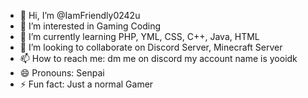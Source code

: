 - 👋 Hi, I’m @IamFriendly0242u
- 👀 I’m interested in Gaming Coding
- 🌱 I’m currently learning PHP, YML, CSS, C++, Java, HTML
- 💞️ I’m looking to collaborate on Discord Server, Minecraft Server
- 📫 How to reach me: dm me on discord my account name is yooidk
- 😄 Pronouns: Senpai
- ⚡ Fun fact: Just a normal Gamer

<!---
IamFriendly0242u/IamFriendly0242u is a ✨ special ✨ repository because its `README.md` (this file) appears on your GitHub profile.
You can click the Preview link to take a look at your changes.
--->
